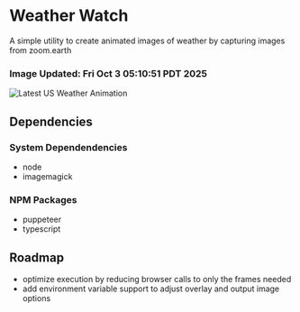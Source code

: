 # Weather Watch

A simple utility to create animated images of weather by capturing images from zoom.earth

### Image Updated: Fri Oct  3 05:10:51 PDT 2025

![Latest US Weather Animation](animations/2025-10-03.webp)

## Dependencies
### System Dependendencies
* node
* imagemagick
### NPM Packages
* puppeteer
* typescript

## Roadmap
* optimize execution by reducing browser calls to only the frames needed
* add environment variable support to adjust overlay and output image options
